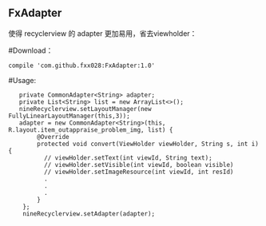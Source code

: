 FxAdapter
----

使得 recyclerview 的 adapter 更加易用，省去viewholder：


#Download：

   	compile 'com.github.fxx028:FxAdapter:1.0' 
   	
   	
#Usage:

       private CommonAdapter<String> adapter;
       private List<String> list = new ArrayList<>();
       nineRecyclerview.setLayoutManager(new FullyLinearLayoutManager(this,3));
       adapter = new CommonAdapter<String>(this, R.layout.item_outappraise_problem_img, list) {
            @Override
            protected void convert(ViewHolder viewHolder, String s, int i) {
              // viewHolder.setText(int viewId, String text);
              // viewHolder.setVisible(int viewId, boolean visible)
              // viewHolder.setImageResource(int viewId, int resId)
              .
              .
              .
            }
        };
        nineRecyclerview.setAdapter(adapter);
